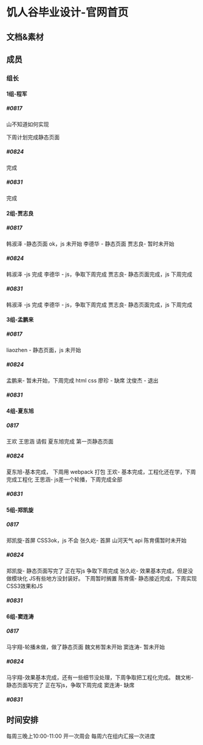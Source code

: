 # 饥人谷毕业设计-官网首页

## 文档&素材

## 成员
### 组长
#### 1组-程军
##### #0817
山不知道如何实现 
   
下周计划完成静态页面

##### #0824
完成

##### #0831
完成


#### 2组-贾志良


##### #0817
韩淑泽 -静态页面 ok，js 未开始
李德华 - 静态页面
贾志良- 暂时未开始

##### #0824
韩淑泽 -js 完成
李德华 - js，争取下周完成
贾志良- 静态页面完成，js 下周完成

##### #0831
韩淑泽 -js 完成
李德华 - js，争取下周完成
贾志良- 静态页面完成，js 下周完成


#### 3组-孟鹏来
##### #0817
liaozhen - 静态页面，js 未开始


##### #0824
孟鹏来- 暂未开始，下周完成 html css
廖珍 - 缺席
沈俊杰 - 退出

##### #0831

#### 4组-夏东旭
##### 0817
王欢 王思涵 请假
夏东旭完成 第一页静态页面

##### #0824
夏东旭-基本完成， 下周用 webpack 打包
王欢- 基本完成，工程化还在学，下周完成工程化
王思涵- js差一个轮播，下周完成全部

##### #0831

#### 5组-郑凯旋
##### 0817
郑凯旋-首屏 CSS3ok，js 不会
张久屹- 首屏 山河天气 api
陈育儒暂时未开始

##### #0824
郑凯旋- 静态页面写完了 正在写js 争取下周完成
张久屹- 效果基本完成，但是没做模块化 JS有些地方没封装好。 下周暂时搁置
陈育儒- 静态接近完成，下周实现CSS3效果和JS

##### #0831

#### 6组-窦连涛
##### 0817
马宇翔-轮播未做，做了静态页面
魏文彬暂未开始
窦连涛- 暂未开始

##### #0824
马宇翔-效果基本完成，还有一些细节没处理，下周争取把工程化完成。
魏文彬- 静态页面写完了 正在写js，争取下周完成
窦连涛- 缺席

##### #0831



## 时间安排
每周三晚上10:00-11:00 开一次周会
每周六在组内汇报一次进度
